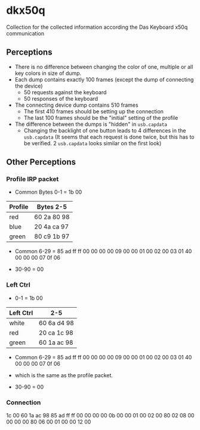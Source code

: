 # dkx50q
Collection for the collected information according the Das Keyboard x50q communication

## Perceptions

* There is no difference between changing the color of one, multiple or all key colors in size of dump.
* Each dump contains exactly 100 frames (except the dump of connecting the device)
    * 50 requests against the keyboard
    * 50 responses of the keyboard
* The connecting device dump contains 510 frames
    * The first 410 frames should be setting up the connection
    * The last 100 frames should be the "initial" setting of the profile
* The difference between the dumps is "hidden" in `usb.capdata`
    * Changing the backlight of one button leads to 4 differences in the `usb.capdata` (It seems that each request is done twice, but this has to be verified. 2 `usb.capdata` looks similar on the first look)

## Other Perceptions

### Profile IRP packet

* Common Bytes 0-1 = 1b 00

| Profile | Bytes 2-5 |
| --- | --- |
| red | 60 2a 80 98 |
| blue | 20 4a ca 97 |
| green | 80 c9 1b 97 |

* Common 6-29 = 85 ad ff ff 00 00 00 00 09 00 00 01 00 02 00 03 01 40 00 00 00 07 0f 06

* 30-90 = 00

### Left Ctrl

* 0-1 = 1b 00

| Left Ctrl | 2-5 |
| --- | --- |
| white | 60 6a d4 98 |
| red | 20 ca 1c 98 |
| green | 60 1a ac 98 |

* Common 6-29 = 85 ad ff ff 00 00 00 00 09 00 00 01 00 02 00 03 01 40 00 00 00 07 0f 06
* which is the same as the profile packet.

* 30-90 = 00

### Connection
1c 00 60 1a ac 98 85 ad ff ff 00 00 00 00 0b 00 00 01 00 02 00 80 02 08 00 00 00 00 80 06 00 01 00 00 12 00

